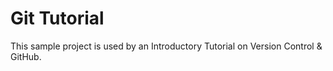 <h1>Git Tutorial</h1>
<p>This sample project is used by an Introductory Tutorial on Version Control & GitHub.</p>